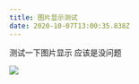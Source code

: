 ```yaml
---
title: 图片显示测试
date: 2020-10-07T13:00:35.838Z
---
```

测试一下图片显示 应该是没问题

![](https://cdn.jsdelivr.net/gh/8066/Hexo-NetlifyCMS@master/source/images/th.jpeg)